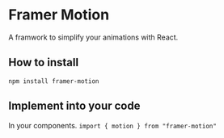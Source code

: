 # Framer Motion

A framwork to simplify your animations with React.

## How to install

`npm install framer-motion`

## Implement into your code

In your components.
`import { motion } from "framer-motion"`

